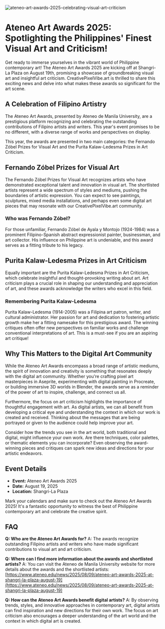 ![ateneo-art-awards-2025-celebrating-visual-art-criticism](https://images.pexels.com/photos/1674049/pexels-photo-1674049.jpeg?auto=compress&cs=tinysrgb&fit=crop&h=627&w=1200)

# Ateneo Art Awards 2025: Spotlighting the Philippines' Finest Visual Art and Criticism!

Get ready to immerse yourselves in the vibrant world of Philippine contemporary art! The Ateneo Art Awards 2025 are kicking off at Shangri-La Plaza on August 19th, promising a showcase of groundbreaking visual art and insightful art criticism. CreativePixelVibe.art is thrilled to share this exciting news and delve into what makes these awards so significant for the art scene.

## A Celebration of Filipino Artistry

The Ateneo Art Awards, presented by Ateneo de Manila University, are a prestigious platform recognizing and celebrating the outstanding contributions of Filipino artists and writers. This year's event promises to be no different, with a diverse range of works and perspectives on display.

This year, the awards are presented in two main categories: the Fernando Zóbel Prizes for Visual Art and the Purita Kalaw-Ledesma Prizes in Art Criticism. 

## Fernando Zóbel Prizes for Visual Art

The Fernando Zóbel Prizes for Visual Art recognizes artists who have demonstrated exceptional talent and innovation in visual art. The shortlisted artists represent a wide spectrum of styles and mediums, pushing the boundaries of artistic expression. You can expect to see paintings, sculptures, mixed media installations, and perhaps even some digital art pieces that may resonate with our CreativePixelVibe.art community.

### Who was Fernando Zóbel?

For those unfamiliar, Fernando Zóbel de Ayala y Montojo (1924-1984) was a prominent Filipino-Spanish abstract expressionist painter, businessman, and art collector. His influence on Philippine art is undeniable, and this award serves as a fitting tribute to his legacy.

## Purita Kalaw-Ledesma Prizes in Art Criticism

Equally important are the Purita Kalaw-Ledesma Prizes in Art Criticism, which celebrate insightful and thought-provoking writing about art. Art criticism plays a crucial role in shaping our understanding and appreciation of art, and these awards acknowledge the writers who excel in this field.

### Remembering Purita Kalaw-Ledesma

Purita Kalaw-Ledesma (1914-2005) was a Filipina art patron, writer, and cultural administrator. Her passion for art and dedication to fostering artistic growth make her a fitting namesake for this prestigious award. The winning critiques often offer new perspectives on familiar works and challenge conventional interpretations of art. This is a must-see if you are an aspiring art critique!

## Why This Matters to the Digital Art Community

While the Ateneo Art Awards encompass a broad range of artistic mediums, the spirit of innovation and creativity is something that resonates deeply with the digital art community. Whether you're crafting pixel art masterpieces in Aseprite, experimenting with digital painting in Procreate, or building immersive 3D worlds in Blender, the awards serve as a reminder of the power of art to inspire, challenge, and connect us all.

Furthermore, the focus on art criticism highlights the importance of thoughtful engagement with art. As digital artists, we can all benefit from developing a critical eye and understanding the context in which our work is created and received. Thinking about the messages that are being portrayed or given to the audience could help improve your art.

Consider how the trends you see in the art world, both traditional and digital, might influence your own work. Are there techniques, color palettes, or thematic elements you can incorporate? Even observing the award-winning pieces and critiques can spark new ideas and directions for your artistic endeavors.

## Event Details

*   **Event:** Ateneo Art Awards 2025
*   **Date:** August 19, 2025
*   **Location:** Shangri-La Plaza

Mark your calendars and make sure to check out the Ateneo Art Awards 2025! It's a fantastic opportunity to witness the best of Philippine contemporary art and celebrate the creative spirit.

## FAQ

**Q: Who are the Ateneo Art Awards for?**
A: The awards recognize outstanding Filipino artists and writers who have made significant contributions to visual art and art criticism.

**Q: Where can I find more information about the awards and shortlisted artists?**
A: You can visit the Ateneo de Manila University website for more details about the awards and the shortlisted artists: [https://www.ateneo.edu/news/2025/08/09/ateneo-art-awards-2025-at-shangri-la-plaza-august-19](https://www.ateneo.edu/news/2025/08/09/ateneo-art-awards-2025-at-shangri-la-plaza-august-19)

**Q: How can the Ateneo Art Awards benefit digital artists?**
A: By observing trends, styles, and innovative approaches in contemporary art, digital artists can find inspiration and new directions for their own work. The focus on art criticism also encourages a deeper understanding of the art world and the context in which digital art is created.
